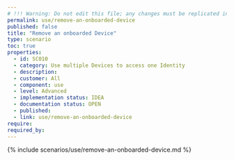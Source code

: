 ```yaml
---
# !!! Warning: Do not edit this file; any changes must be replicated in Excel !!!
permalink: use/remove-an-onboarded-device
published: false
title: "Remove an onboarded Device"
type: scenario
toc: true
properties:
  - id: SC010
  - category: Use multiple Devices to access one Identity
  - description:
  - customer: All
  - component: use
  - level: Advanced
  - implementation status: IDEA
  - documentation status: OPEN
  - published:
  - link: use/remove-an-onboarded-device
require:
required_by:
---
```


{% include scenarios/use/remove-an-onboarded-device.md %}
